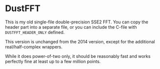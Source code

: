 # DustFFT

This is my old single-file double-precision SSE2 FFT. 
You can copy the header part into a separate file, or you
can include the C-file with `DUSTFFT_HEADER_ONLY` defined.

This version is unchanged from the 2014 version,
except for the additional real/half-complex wrappers.

While it does power-of-two only, it should be reasonably fast
and works perfectly fine at least up to a few million points.
